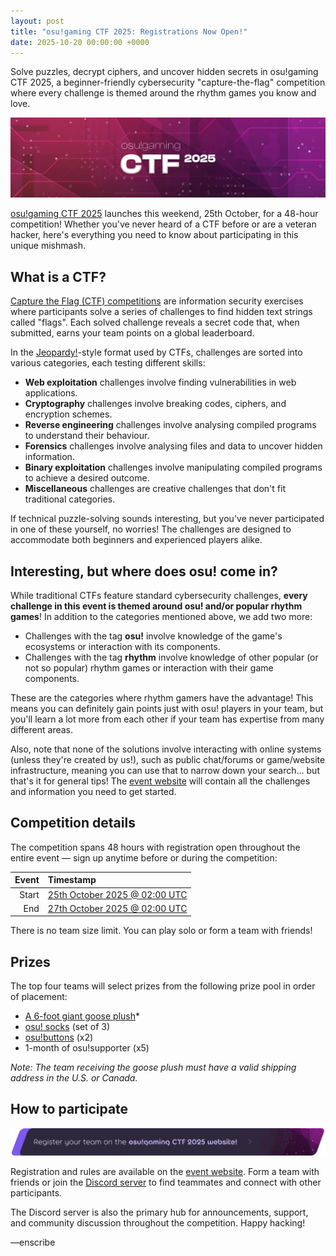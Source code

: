 ```yaml
---
layout: post
title: "osu!gaming CTF 2025: Registrations Now Open!"
date: 2025-10-20 00:00:00 +0000
---
```


Solve puzzles, decrypt ciphers, and uncover hidden secrets in osu!gaming CTF 2025, a beginner-friendly cybersecurity "capture-the-flag" competition where every challenge is themed around the rhythm games you know and love.

![](/wiki/shared/news/2025-10-20-osugaming-ctf-2025-registrations-now-open/banner.jpg)

[osu!gaming CTF 2025](https://osugaming.sekai.team/) launches this weekend, 25th October, for a 48-hour competition! Whether you've never heard of a CTF before or are a veteran hacker, here's everything you need to know about participating in this unique mishmash.

## What is a CTF?

[Capture the Flag (CTF) competitions](https://en.wikipedia.org/wiki/Capture_the_flag_(cybersecurity)) are information security exercises where participants solve a series of challenges to find hidden text strings called "flags". Each solved challenge reveals a secret code that, when submitted, earns your team points on a global leaderboard.

In the [Jeopardy!](https://en.wikipedia.org/wiki/Jeopardy!)-style format used by CTFs, challenges are sorted into various categories, each testing different skills:

- **Web exploitation** challenges involve finding vulnerabilities in web applications.
- **Cryptography** challenges involve breaking codes, ciphers, and encryption schemes.
- **Reverse engineering** challenges involve analysing compiled programs to understand their behaviour.
- **Forensics** challenges involve analysing files and data to uncover hidden information.
- **Binary exploitation** challenges involve manipulating compiled programs to achieve a desired outcome.
- **Miscellaneous** challenges are creative challenges that don't fit traditional categories.

If technical puzzle-solving sounds interesting, but you've never participated in one of these yourself, no worries! The challenges are designed to accommodate both beginners and experienced players alike.

## Interesting, but where does osu! come in?

While traditional CTFs feature standard cybersecurity challenges, **every challenge in this event is themed around osu! and/or popular rhythm games**! In addition to the categories mentioned above, we add two more:

- Challenges with the tag **osu!** involve knowledge of the game's ecosystems or interaction with its components.
- Challenges with the tag **rhythm** involve knowledge of other popular (or not so popular) rhythm games or interaction with their game components.

These are the categories where rhythm gamers have the advantage! This means you can definitely gain points just with osu! players in your team, but you'll learn a lot more from each other if your team has expertise from many different areas.

Also, note that none of the solutions involve interacting with online systems (unless they're created by us!), such as public chat/forums or game/website infrastructure, meaning you can use that to narrow down your search... but that's it for general tips! The [event website](https://osugaming.sekai.team/) will contain all the challenges and information you need to get started.

## Competition details

The competition spans 48 hours with registration open throughout the entire event — sign up anytime before or during the competition:

| Event | Timestamp |
| --: | :-- |
| Start | [25th October 2025 @ 02:00 UTC](https://www.timeanddate.com/worldclock/fixedtime.html?msg=osu!gaming+CTF+2025+Start&iso=20251025T02&p1=1440) |
| End | [27th October 2025 @ 02:00 UTC](https://www.timeanddate.com/worldclock/fixedtime.html?msg=osu!gaming+CTF+2025+End&iso=20251027T02&p1=1440) |

There is no team size limit. You can play solo or form a team with friends!

## Prizes

The top four teams will select prizes from the following prize pool in order of placement:

- [A 6-foot giant goose plush](https://www.amazon.com/CottonStar-Stuffed-Plushies-Hugging-Friends/dp/B0BV97DSMG)*
- [osu! socks](https://osu.ppy.sh/store/products/861) (set of 3)
- [osu!buttons](https://osu.ppy.sh/store/products/117) (x2)
- 1-month of osu!supporter (x5)

*Note: The team receiving the goose plush must have a valid shipping address in the U.S. or Canada.*

## How to participate

[![Register your team on the osu!gaming CTF 2025 website!](/wiki/shared/news/2025-10-20-osugaming-ctf-2025-registrations-now-open/registration-banner.png)](https://osugaming.sekai.team/)

Registration and rules are available on the [event website](https://osugaming.sekai.team/). Form a team with friends or join the [Discord server](https://discord.com/invite/pJ5VpFKduN) to find teammates and connect with other participants.

The Discord server is also the primary hub for announcements, support, and community discussion throughout the competition. Happy hacking!

—enscribe
